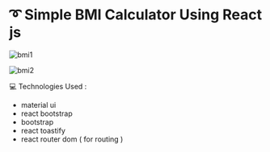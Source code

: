 # :curly_loop: Simple BMI Calculator Using React js

![bmi1](https://github.com/Althafkv/BMI-React/assets/114138647/f1261f9c-e7c1-4550-b008-353bfce14138)

![bmi2](https://github.com/Althafkv/BMI-React/assets/114138647/26b9668e-4ef5-4e18-ac7b-ef544d3893f0)

:computer: Technologies Used : 
  - material ui
  - react bootstrap
  - bootstrap
  - react toastify
  - react router dom ( for routing )
